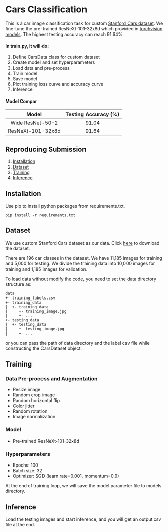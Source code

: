 # Cars Classification
This is a car image classification task for custom [Stanford Cars dataset](https://ai.stanford.edu/~jkrause/cars/car_dataset.html). We fine-tune the pre-trained ResNeXt-101-32x8d which provided in [torchvision models](https://pytorch.org/docs/stable/torchvision/models.html). The highest testing accuracy can reach 91.64%.

#### In train.py, it will do:
1. Define CarsData class for custom dataset
2. Create model and set hyperparameters
3. Load data and pre-process
4. Train model
5. Save model
6. Plot training loss curve and accuracy curve
7. Inference

#### Model Compar

   |Model | Testing Accuracy (%) |
   |:------: | :-----------: |
   |Wide ResNet-50-2 | 91.04 |
   |ResNeXt-101-32x8d | 91.64 |

## Reproducing Submission
1. [Installation](#Installation)
2. [Dataset](#Dataset)
3. [Training](#Training)
4. [Inference](#Inference)
## Installation
Use pip to install python packages from requirements.txt.

```pip install -r requirements.txt```

## Dataset
We use custom Stanford Cars dataset as our data. Click [here](https://www.kaggle.com/c/cs-t0828-2020-hw1/data) to download the dataset.

There are 196 car classes in the dataset. We have 11,185 images for training and 5,000 for testing. We divide the training data into 10,000 images for training and 1,185 images for validation.

To load data without modify the code, you need to set the data directory structure as:
```
data
+- training_labels.csv
+- training_data
|  +- training_data
|     +- training_image.jpg
|     +- ...
+- testing_data
|  +- testing_data
|     +- testing_image.jpg
|     +- ...
```
or you can pass the path of data directory and the label csv file while constructing the CarsDataset object.

## Training
### Data Pre-process and Augmentation
* Resize image
*	Random crop image
*	Random horizontal flip
*	Color jitter
*	Random rotation
*	Image normalization
### Model
* Pre-trained ResNeXt-101-32x8d
### Hyperparameters
*	Epochs: 100
*	Batch size: 32
*	Optimizer: SGD (learn rate=0.001, momentum=0.9)

At the end of training loop, we will save the model parameter file to models directory.

## Inference
Load the testing images and start inference, and you will get an output csv file at the end. 


